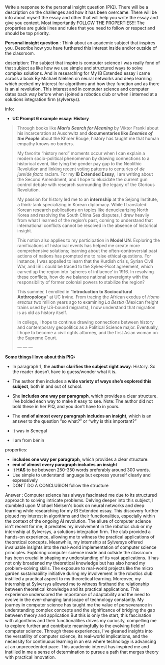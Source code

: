 Write a response to the personal insight question (PIQ). There will be a description on the challenges and how it has been overcame. There will be info about myself the essay and other that will help you write the essay and give you context. Most importantly FOLLOW THE PROPERTIES!!! The properties are guide lines and rules that you need to follow or respect and should be top priority.

**Personal insight question** :  Think about an academic subject that inspires you. Describe how you have furthered this interest inside and/or outside of the classroom.

description:
The subject that inspire is computer science i was really fond of that subject as like how we use simple and structured ways to solve complex solutions. And in researching for My IB Extended essay i came across a book By Michael Nielsen on neural networks and deep learning which peeked my interest for algorithms and how they function and as there is an ai revolution. This interest and in computer science and computer dates back way before when i joined a robotics club or when i interned at a solutions integration firm (sylversys).

info:
- **UC Prompt 6 example essay: History**

> Through books like **_Man’s Search for Meaning_** by Viktor Frankl about his incarceration at Auschwitz and **documentaries like _Enemies of the People_** about the Khmer Rouge, history has taught me that human empathy knows no borders. 
> 
> My favorite “history nerd” moments occur when I can explain a modern socio-political phenomenon by drawing connections to a historical event, like tying the gender pay gap to the Neolithic Revolution and linking recent voting patterns to centuries of _de jure_/_de facto_ racism. For my **IB Extended Essay**, I am writing about the Second Amendment, and I hope to elucidate the current gun control debate with research surrounding the legacy of the Glorious Revolution. 
> 
> My passion for history led me to an **internship** at the Sejong Institute, a think-tank specializing in Korean diplomacy. While I translated Korean research publications on topics like denuclearizing North Korea and resolving the South China Sea disputes, I drew heavily from what I learned of the region’s past, coming to understand that international conflicts cannot be resolved in the absence of historical insight. 
> 
> This notion also applies to my participation in **Model UN**. Exploring the ramifications of historical events has helped me create more comprehensive solutions; learning about the often-controversial past actions of nations has prompted me to raise ethical questions. For instance, I was appalled to learn that the Kurdish crisis, Syrian Civil War, and ISIL could be traced to the Sykes-Picot agreement, which carved up the region into ‘spheres of influence’ in 1916. In resolving these conflicts, how do we balance national sovereignty with the responsibility of former colonial powers to stabilize the region?
> 
> This summer, I enrolled in “**Introduction to Sociocultural Anthropology**” at UC Irvine. From tracing the African exodus of _Homo erectus_ two million years ago to examining _La Bestia_ (Mexican freight trains used by US-bound migrants), I now understand that migration is as old as history itself. 
> 
> In college, I hope to continue drawing connections between history and contemporary geopolitics as a Political Science major. Eventually, I hope to become a civil rights attorney, and the first Asian woman on the Supreme Court. 
> 
> — — —

**Some things I love about this PIQ:** 

- In paragraph 1, the **author clarifies the subject right away**: History. So the reader doesn’t have to guess/wonder what it is.
    
- The author then includes a **wide variety of ways she’s explored this subject**, both in and out of school. 
    
- She **includes one way per paragraph**, which provides a clear structure. I’ve bolded each way to make it easy to see. Note: The author did not bold these in her PIQ, and you don’t have to in yours. 
    
- The **end of almost every paragraph includes an insight**, which is an answer to the question “so what?” or “why is this important?”
- It was in Senegal
- I am from bénin

properties:
- **includes one way per paragraph**, which provides a clear structure.
- **end of almost every paragraph includes an insight**
- It **HAS** to be between 250-350 words preferably around 300 words.
- Use simple to understand language but express yourself clearly and expressively
- DON'T DO A CONCLUSION follow the structure

Answer :
Computer science has always fascinated me due to its structured approach to solving intricate problems. Delving deeper into this subject, I stumbled upon Michael Nielsen's book on neural networks and deep learning while researching for my IB Extended essay. This discovery further piqued my interest in algorithms and their functionalities, especially within the context of the ongoing AI revolution.
The allure of computer science isn't recent for me; it predates my involvement in the robotics club or my internship at Sylversys, a solutions integration firm. The club provided a hands-on experience, allowing me to witness the practical applications of theoretical concepts. Meanwhile, my internship at Sylversys offered invaluable insights into the real-world implementation of computer science principles.
Exploring computer science inside and outside the classroom has been crucial in shaping my understanding of its vast applications. It has not only broadened my theoretical knowledge but has also honed my problem-solving skills. The exposure to real-world projects like the micro garden sustainability initiative during my involvement in the robotics club instilled a practical aspect to my theoretical learning.
Moreover, my internship at Sylversys allowed me to witness firsthand the relationship between theoretical knowledge and its practical applications. This experience underscored the importance of adaptability and the need to evolve in the ever-changing landscape of technology constantly.
My journey in computer science has taught me the value of perseverance in understanding complex concepts and the significance of bridging the gap between theory and application.But this is only the start, this fascination with algorithms and their functionalities drives my curiosity, compelling me to explore further and contribute meaningfully to the evolving field of computer science.
Through these experiences, I've gleaned insights into the versatility of computer science, its real-world implications, and the necessity for continuous learning in an era where technology is advancing at an unprecedented pace. This academic interest has inspired me and instilled in me a sense of determination to pursue a path that merges theory with practical innovation.